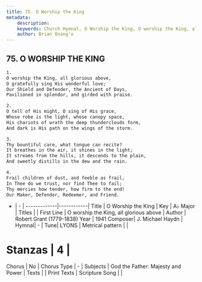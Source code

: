 ```yaml
---
title: 75. O Worship the King
metadata:
    description: 
    keywords: Church Hymnal, O Worship the King, O worship the King, all glorious above, 
    author: Brian Onang'o
---
```



## 75. O WORSHIP THE KING

```txt
1.
O worship the King, all glorious above,
O gratefully sing His wonderful love;
Our Shield and Defender, the Ancient of Days,
Pavilioned in splendor, and girded with praise.

2.
O tell of His might, O sing of His grace,
Whose robe is the light, whose canopy space,
His chariots of wrath the deep thunderclouds form,
And dark is His path on the wings of the storm.

3.
Thy bountiful care, what tongue can recite?
It breathes in the air, it shines in the light;
It streams from the hills, it descends to the plain,
And sweetly distills in the dew and the rain.

4.
Frail children of dust, and feeble as frail,
In Thee do we trust, nor find Thee to fail;
Thy mercies how tender, how firm to the end!
Our Maker, Defender, Redeemer, and Friend.

```

- |   -  |
-------------|------------|
Title | O Worship the King |
Key | A♭ Major |
Titles |  |
First Line | O worship the King, all glorious above |
Author | Robert Grant (1779-1838)
Year | 1941
Composer| J. Michael Haydn |
Hymnal|  - |
Tune| LYONS |
Metrical pattern | |
# Stanzas | 4 |
Chorus | No |
Chorus Type | - |
Subjects | God the Father: Majesty and Power |
Texts |  |
Print Texts | 
Scripture Song |  |
  
